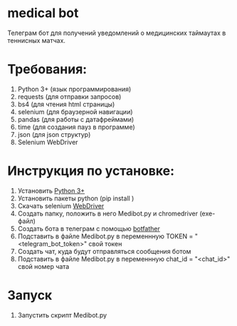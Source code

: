 # medical bot
Телеграм бот для получений уведомлений о медицинских таймаутах в теннисных матчах.

# Требования:
1. Python 3+ (язык программирования)
2. requests (для отправки запросов)
3. bs4 (для чтения html страницы)
4. selenium (для браузерной навигации)
5. pandas (для работы с датафреймами)
6. time (для создания пауз в программе)
7. json (для json структур)
8. Selenium WebDriver

# Инструкция по установке:
1. Установить [Python 3+ ](https://www.python.org/downloads/)
2. Установить пакеты python (pip install <package>)
3. Скачать selenium [WebDriver](https://chromedriver.chromium.org/downloads)
4. Создать папку, положить в него Medibot.py и chromedriver (exe-файл)
5. Создать бота в телеграм с помощью [botfather](https://t.me/botfather)
6. Подставить в файле Medibot.py в переменнную TOKEN = "<telegram_bot_token>" свой токен
7. Создать чат, куда будут отправляться сообщения ботом
8. Подставить в файле Medibot.py в переменнную chat_id = "<chat_id>" свой номер чата

# Запуск
1. Запустить скрипт Medibot.py
